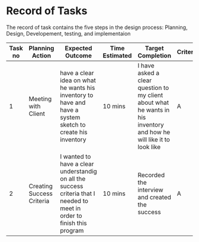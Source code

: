  # Record of Tasks
 
 The record of task contains the five steps in the design process: Planning, Design, Developement, testing, and implementaion
 
 
| __Task no__ | __Planning Action__ | __Expected Outcome__ |__Time Estimated__ |__Target Completion__ |__Criteria__ |
|-------------|---------------------|----------------------|-------------------|----------------------|-------------|
| 1        | Meeting with Client    |  have a clear idea on what he wants his inventory to have and have a system sketch to create his inventory                    | 10 mins           | I have asked a clear question to my client about what he wants in his inventory and how he will like it to look like                 |       A     |
| 2        | Creating Success Criteria |   I wanted to have a clear understandig on all the success criteria that I needed to meet in order to finish this program                | 10 mins           | Recorded the interview and created the success| A
